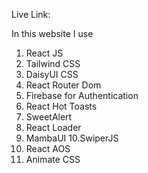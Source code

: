 Live Link:

In this website I use 
1. React JS
2. Tailwind CSS
3. DaisyUI CSS
4. React Router Dom
5. Firebase for Authentication
6. React Hot Toasts
7. SweetAlert
8. React Loader
9. MambaUI
10.SwiperJS
11. React AOS
12. Animate CSS

